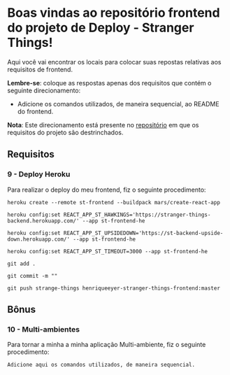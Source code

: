 # Boas vindas ao repositório frontend do projeto de Deploy - Stranger Things!

Aqui você vai encontrar os locais para colocar suas repostas relativas aos requisitos de frontend.

**Lembre-se**: coloque as respostas apenas dos requisitos que contém o seguinte direcionamento:

  - Adicione os comandos utilizados, de maneira sequencial, ao README do frontend.

**Nota**: Este direcionamento está presente no [repositório](https://github.com/tryber/sd-01-block31-stranger-things) em que os requisitos do projeto são destrinchados.

## Requisitos

### 9 - Deploy Heroku

Para realizar o deploy do meu frontend, fiz o seguinte procedimento:

`heroku create --remote st-frontend --buildpack mars/create-react-app`

`heroku config:set REACT_APP_ST_HAWKINGS='https://stranger-things-backend.herokuapp.com/' --app st-frontend-he`

`heroku config:set REACT_APP_ST_UPSIDEDOWN='https://st-backend-upside-down.herokuapp.com/' --app st-frontend-he`

`heroku config:set REACT_APP_ST_TIMEOUT=3000 --app st-frontend-he`

`git add .`

`git commit -m ""`

`git push strange-things henriqueeyer-stranger-things-frontend:master`

## Bônus

### 10 - Multi-ambientes

Para tornar a minha a minha aplicação Multi-ambiente, fiz o seguinte procedimento:

`Adicione aqui os comandos utilizados, de maneira sequencial.`
